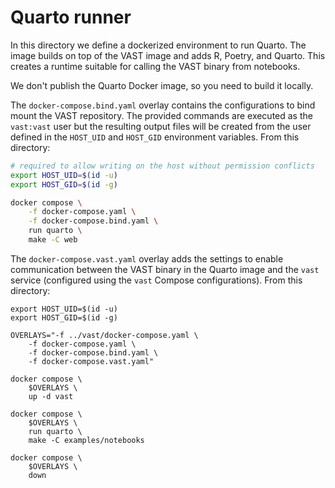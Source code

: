 # Quarto runner

In this directory we define a dockerized environment to run Quarto. The image
builds on top of the VAST image and adds R, Poetry, and Quarto. This creates a
runtime suitable for calling the VAST binary from notebooks.

We don't publish the Quarto Docker image, so you need to build it locally.

The `docker-compose.bind.yaml` overlay contains the configurations to bind mount
the VAST repository. The provided commands are executed as the `vast:vast` user
but the resulting output files will be created from the user defined in the
`HOST_UID` and `HOST_GID` environment variables. From this directory:

```bash
# required to allow writing on the host without permission conflicts
export HOST_UID=$(id -u) 
export HOST_GID=$(id -g) 

docker compose \
    -f docker-compose.yaml \
    -f docker-compose.bind.yaml \
    run quarto \
    make -C web
```

The `docker-compose.vast.yaml` overlay adds the settings to enable communication
between the VAST binary in the Quarto image and the `vast` service (configured
using the `vast` Compose configurations). From this directory:

```
export HOST_UID=$(id -u) 
export HOST_GID=$(id -g) 

OVERLAYS="-f ../vast/docker-compose.yaml \
    -f docker-compose.yaml \
    -f docker-compose.bind.yaml \
    -f docker-compose.vast.yaml"

docker compose \
    $OVERLAYS \
    up -d vast

docker compose \
    $OVERLAYS \
    run quarto \
    make -C examples/notebooks

docker compose \
    $OVERLAYS \
    down
```
